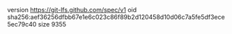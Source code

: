 version https://git-lfs.github.com/spec/v1
oid sha256:aef36256dfbb67e1e6c023c86f89b2d120458d10d06c7a5fe5df3ece5ec79c40
size 9355
